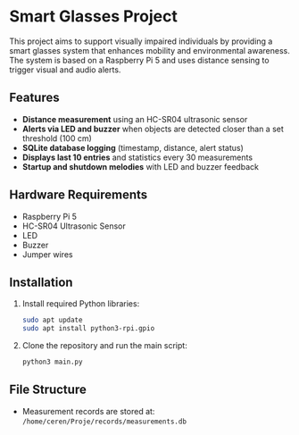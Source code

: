 # Smart Glasses Project

This project aims to support visually impaired individuals by providing a smart glasses system that enhances mobility and environmental awareness. The system is based on a Raspberry Pi 5 and uses distance sensing to trigger visual and audio alerts.

## Features

- **Distance measurement** using an HC-SR04 ultrasonic sensor  
- **Alerts via LED and buzzer** when objects are detected closer than a set threshold (100 cm)  
- **SQLite database logging** (timestamp, distance, alert status)  
- **Displays last 10 entries** and statistics every 30 measurements  
- **Startup and shutdown melodies** with LED and buzzer feedback  

## Hardware Requirements

- Raspberry Pi 5  
- HC-SR04 Ultrasonic Sensor  
- LED  
- Buzzer  
- Jumper wires  

## Installation

1. Install required Python libraries:
    ```bash
    sudo apt update
    sudo apt install python3-rpi.gpio
    ```

2. Clone the repository and run the main script:
    ```bash
    python3 main.py
    ```

## File Structure

- Measurement records are stored at:  
  `/home/ceren/Proje/records/measurements.db`

